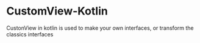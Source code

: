 # CustomView-Kotlin
CustonView in kotlin is used to make your own interfaces, or transform the classics interfaces
